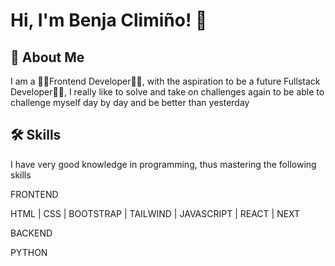 # Hi, I'm Benja Climiño! 👋


## 🚀 About Me
I am a 👨‍💻Frontend Developer👨‍💻, with the aspiration to be a future Fullstack Developer👨‍💻, I really like to solve and take on challenges again to be able to challenge myself day by day and be better than yesterday


## 🛠 Skills
I have very good knowledge in programming, thus mastering the following skills

FRONTEND

HTML | CSS | BOOTSTRAP | TAILWIND | JAVASCRIPT | REACT | NEXT

BACKEND

PYTHON

